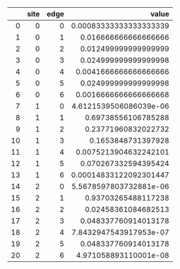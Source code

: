 |    |   site |   edge |                  value |
|---:|-------:|-------:|-----------------------:|
|  0 |      0 |      0 | 0.00083333333333333339 |
|  1 |      0 |      1 | 0.016666666666666666   |
|  2 |      0 |      2 | 0.012499999999999999   |
|  3 |      0 |      3 | 0.024999999999999998   |
|  4 |      0 |      4 | 0.0041666666666666666  |
|  5 |      0 |      5 | 0.024999999999999998   |
|  6 |      0 |      6 | 0.0016666666666666668  |
|  7 |      1 |      0 | 4.6121539506086039e-06 |
|  8 |      1 |      1 | 0.69738556106785288    |
|  9 |      1 |      2 | 0.23771960832022732    |
| 10 |      1 |      3 | 0.1653848731397928     |
| 11 |      1 |      4 | 0.0075213904632242101  |
| 12 |      1 |      5 | 0.070267332594395424   |
| 13 |      1 |      6 | 0.00014833122092301447 |
| 14 |      2 |      0 | 5.5678597803732881e-06 |
| 15 |      2 |      1 | 0.93703265488117238    |
| 16 |      2 |      2 | 0.02458361084682513    |
| 17 |      2 |      3 | 0.048337760914013178   |
| 18 |      2 |      4 | 7.8432947543917953e-07 |
| 19 |      2 |      5 | 0.048337760914013178   |
| 20 |      2 |      6 | 4.971058893110001e-08  |
